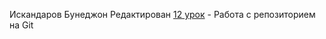 Искандаров Бунеджон
Редактирован
[12 урок](https://bunyodbek9449.github.io/lesson_12/ "Моя готовая домашка") - Работа с репозиторием на Git
